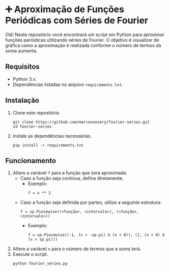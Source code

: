# ➕ Aproximação de Funções Periódicas com Séries de Fourier

Olá! Neste repositório você encontrará um script em Python para aproximar funções periódicas utilizando séries de Fourier. O objetivo é visualizar de gráfica como a aproximação é realizada conforme o número de termos da soma aumenta.

## Requisitos
- Python 3.x.
-  Dependências listadas no arquivo `requirements.txt`.

## Instalação
1. Clone este repositório.
    ```
    git clone https://github.com/marcosnevary/fourier-series.git
    cd fourier-series
    ```
2. Instale as dependências necessárias.
    ```
    pip install -r requirements.txt
    ```
## Funcionamento
1. Altere a variável `f` para a função que será aproximada.
   - Caso a função seja continua, defina diretamente.
     - Exemplo:
       ```
       f = x ** 2
       ```
   - Caso a função seja definida por partes, utilize a seguinte estrutura:
     ```
     f = sp.Piecewise((<função>, <intervalo>), (<função>, <intervalo>))
     ```
     - Exemplo:
       ```
       f = sp.Piecewise((-1, (x > -sp.pi) & (x < 0)), (1, (x > 0) & (x < sp.pi)))
       ```
3. Altere a variável `n` para o número de termos que a soma terá.
4. Execute o script.
   ```
   python fourier_series.py
   ```

